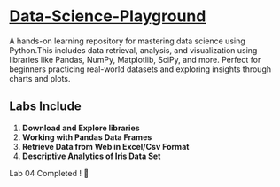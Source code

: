 # [Data-Science-Playground](https://colab.research.google.com/drive/1e4OPmfy5Fbq7PQ19Vfczdjj7bdFjwzHY?usp=sharing)
A hands-on learning repository for mastering data science using Python.This includes data retrieval, analysis, and visualization using libraries like Pandas, NumPy, Matplotlib, SciPy, and more. Perfect for beginners practicing real-world datasets and exploring insights through charts and plots.


## **Labs Include**
1. **Download and Explore libraries**   
2. **Working with Pandas Data Frames**    
3. **Retrieve Data from Web in Excel/Csv Format**    
4. **Descriptive Analytics of Iris Data Set**    


Lab 04 Completed ! 🚀